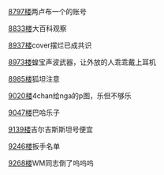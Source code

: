 [8797楼](https://bbs.nga.cn/read.php?tid=25842567&page=440#l8797)两卢布一个的账号

[8833楼](https://bbs.nga.cn/read.php?tid=25842567&page=442#l8833)大百科观察

[8937楼](https://bbs.nga.cn/read.php?tid=25842567&page=447#l8937)cover摆烂已成共识

[8973楼](https://bbs.nga.cn/read.php?tid=25842567&page=449#l8973)蝗宝声波武器，让外放的人乖乖戴上耳机

[8985楼](https://bbs.nga.cn/read.php?tid=25842567&page=450#l8985)狐坦注意

[9020楼](https://bbs.nga.cn/read.php?tid=25842567&page=452#l9020)4chan给nga的p图，乐但不够乐

[9047楼](https://bbs.nga.cn/read.php?tid=25842567&page=453#l9047)巴哈乐子

[9139楼](https://bbs.nga.cn/read.php?tid=25842567&page=457#l9139)吉尔吉斯斯坦号便宜

[9246楼](https://bbs.nga.cn/read.php?tid=25842567&page=463#l9246)扳手名单

[9268楼](https://bbs.nga.cn/read.php?tid=25842567&page=464#l9268)WM同志倒了呜呜呜